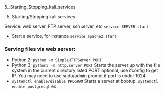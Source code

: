 5._Starting_Stopping_kali_services

5. Starting/Stopping kali services

Service: web server, FTP server, ssh server, etc
`service SERVER start`
- Start a service, for instance `service apache2 start`
### Serving files via web server:
- Python 2: `python -m SimpleHTTPServer PORT`
- Python 3: `python3 -m http.server PORT`
Starts the server up with the file system in the current directory listed
PORT optional, use ifconfig to get IP. You may need to use sudo/admin prompt if port is under 1024
- `systemctl enable/disable PROGRAM`
Starts a server at bootup. `systemctl enable postgresql` ex